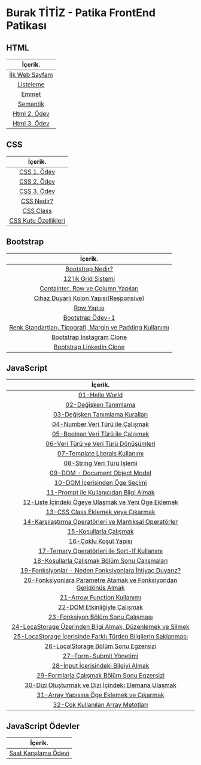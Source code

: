 # Burak TİTİZ - Patika FrontEnd Patikası

## HTML

|İçerik.
|:---------------:
| [İlk Web Sayfam](https://github.com/buraktitiz/Patika-FrontEnd/tree/main/html/ilkWebSayfam)
| [Listeleme](https://github.com/buraktitiz/Patika-FrontEnd/tree/main/html/Listeleme)
| [Emmet](https://github.com/buraktitiz/Patika-FrontEnd/tree/main/html/Emmet)
| [Semantik](https://github.com/buraktitiz/Patika-FrontEnd/blob/main/html/Semantik/semantiketiket.html)
| [Html 2. Ödev](https://github.com/buraktitiz/Patika-FrontEnd/tree/main/html/HtmlIk%C4%B1nc%C4%B1Odev)
| [Html 3. Ödev](https://github.com/buraktitiz/Patika-FrontEnd/tree/main/html/htmlucuncuodev)

## CSS

|İçerik.
|:---------------:
| [CSS 1. Ödev](https://github.com/buraktitiz/Patika-FrontEnd/tree/main/css/cssOdev1/)
| [CSS 2. Ödev](https://github.com/buraktitiz/Patika-FrontEnd/tree/main/css/cssOdev2)
| [CSS 3. Ödev](https://github.com/buraktitiz/Patika-FrontEnd/tree/main/css/cssOdev3)
| [CSS Nedir?](https://github.com/buraktitiz/Patika-FrontEnd/tree/main/css/cssNedir)
| [CSS Class](https://github.com/buraktitiz/Patika-FrontEnd/tree/main/css/cssclass)
| [CSS Kutu Özellikleri](https://github.com/buraktitiz/Patika-FrontEnd/tree/main/css/csskutuozellikleri)


## Bootstrap

|İçerik.
|:---------------:
| [Bootstrap Nedir?](https://github.com/buraktitiz/Patika-FrontEnd/tree/main/Bootstrap)
| [12'lik Grid Sistemi](https://github.com/buraktitiz/Patika-FrontEnd/blob/main/Bootstrap/12s_gridsystem.html)
| [Containter, Row ve Column Yapıları](https://github.com/buraktitiz/Patika-FrontEnd/blob/main/Bootstrap/containerRowCol.html)
| [Cihaz Duyarlı Kolon Yapısı(Responsive)](https://github.com/buraktitiz/Patika-FrontEnd/blob/main/Bootstrap/responsive.html)
| [Row Yapısı](https://github.com/buraktitiz/Patika-FrontEnd/blob/main/Bootstrap/row.html)
| [Bootstrap Ödev-1](https://github.com/buraktitiz/Patika-FrontEnd/tree/main/Bootstrap/Odev1)
| [Renk Standartları, Tipografi, Margin ve Padding Kullanımı](https://github.com/buraktitiz/Patika-FrontEnd/tree/main/Bootstrap/ColorStandards)
| [Bootstrap Instagram Clone](https://github.com/buraktitiz/Patika-FrontEnd/tree/main/Bootstrap/Instagram%20Clone)
| [Bootstrap LinkedIn Clone](https://github.com/buraktitiz/Patika-FrontEnd/tree/main/Bootstrap/LinkedIn%20Clone)


## JavaScript

|İçerik.
|:---------------:
|[01-Hello World](https://github.com/buraktitiz/Patika-FrontEnd/blob/main/Javascript/js/01-hello-world.js)
|[02-Değişken Tanımlama](https://github.com/buraktitiz/Patika-FrontEnd/blob/main/Javascript/js/02-degisken-tanimlama.js)
|[03-Değişken Tanımlama Kuralları](https://github.com/buraktitiz/Patika-FrontEnd/blob/main/Javascript/js/03-degisken-tanimlama-kurallari.js)
|[04-Number Veri Türü ile Çalışmak](https://github.com/buraktitiz/Patika-FrontEnd/blob/main/Javascript/js/04-number-veri-ruru-ile-calismak.js)
|[05-Boolean Veri Türü ile Çalışmak](https://github.com/buraktitiz/Patika-FrontEnd/blob/main/Javascript/js/05-boolean-veri-turu-ile-calismak.js)
|[06-Veri Türü ve Veri Türü Dönüşümleri](https://github.com/buraktitiz/Patika-FrontEnd/blob/main/Javascript/js/06-veri-turu-ve-veri-turu-donusumleri.js)
|[07-Template Literals Kullanımı](https://github.com/buraktitiz/Patika-FrontEnd/blob/main/Javascript/js/07-template-literals-kullanimi.js)
|[08-String Veri Türü İşlemi](https://github.com/buraktitiz/Patika-FrontEnd/blob/main/Javascript/js/08-string-veri-turu-islemi.js)
|[09-DOM - Document Object Model](https://github.com/buraktitiz/Patika-FrontEnd/blob/main/Javascript/js/09-document-object-model.js)
|[10-DOM İçerisinden Öge Seçimi](https://github.com/buraktitiz/Patika-FrontEnd/blob/main/Javascript/js/10-dom-icerisinden-oge-secimi.js)
|[11-Prompt ile Kullanıcıdan Bilgi Almak](https://github.com/buraktitiz/Patika-FrontEnd/blob/main/Javascript/js/11-prompt-ile-kullanicidan-bilgi-almak.js)
|[12-Liste İçindeki Ögeye Ulaşmak ve Yeni Öge Eklemek](https://github.com/buraktitiz/Patika-FrontEnd/blob/main/Javascript/js/12-liste-icindeki-ogeye-ulasmak-veya-yeni-oge-eklemek.js)
|[13-CSS Class Eklemek veya Çıkarmak](https://github.com/buraktitiz/Patika-FrontEnd/blob/main/Javascript/js/13-css-class-eklemek-veya-cikarmak.js)
|[14-Karşılaştırma Operatörleri ve Mantıksal Operatörler](https://github.com/buraktitiz/Patika-FrontEnd/blob/main/Javascript/js/14-karsilastirma-operatorleri-ve-mantiksal-operatorler.js)
|[15-Koşullarla Çalışmak](https://github.com/buraktitiz/Patika-FrontEnd/blob/main/Javascript/js/15-kosullarla-calismak.js)
|[16-Çoklu Koşul Yapısı](https://github.com/buraktitiz/Patika-FrontEnd/blob/main/Javascript/js/16-coklu-kosul-yapisi.js)
|[17-Ternary Operatörleri ile Sort-If Kullanımı](https://github.com/buraktitiz/Patika-FrontEnd/blob/main/Javascript/js/17-ternary-operatorleri-ile-sort-if-kullanimi.js)
|[18-Koşullarla Çalışmak Bölüm Sonu Çalışmaları](https://github.com/buraktitiz/Patika-FrontEnd/blob/main/Javascript/js/18-kosullarla-calismak-bolum-sonu-egzersizi.js)
|[19-Fonksiyonlar - Neden Fonksiyonlara İhtiyaç Duyarız?](https://github.com/buraktitiz/Patika-FrontEnd/blob/main/Javascript/js/19-fonksiyonlar-neden-fonksiyonlara-ihtiyac-duyariz-ve-ilk-fonksiyonumuz.js)
|[20-Fonksiyonlara Parametre Atamak ve Fonksiyondan Geridönüş Almak](https://github.com/buraktitiz/Patika-FrontEnd/blob/main/Javascript/js/20-fonksiyonlara-parametre-atamak-ve-fonksiyondan-geridonus-almak.js)
|[21-Arrow Function Kullanımı](https://github.com/buraktitiz/Patika-FrontEnd/blob/main/Javascript/js/21-arrow-function-kullanimi.js)
|[22-DOM Etkinliğiyle Çalışmak](https://github.com/buraktitiz/Patika-FrontEnd/blob/main/Javascript/js/22-dom-etkinlikleriyle-calismak.js)
|[23-Fonksiyon Bölüm Sonu Çalışması](https://github.com/buraktitiz/Patika-FrontEnd/blob/main/Javascript/js/23-fonksiyon-bolum-sonu-calismasi.js)
|[24-LocaStorage Üzerinden Bilgi Almak, Düzenlemek ve Silmek](https://github.com/buraktitiz/Patika-FrontEnd/blob/main/Javascript/js/24-localStorage-uzerinden-bilgi-almak-duzenlemek-ve-silmek.js)
|[25-LocaStorage İçerisinde Farklı Türden Bilgilerin Saklanması](https://github.com/buraktitiz/Patika-FrontEnd/blob/main/Javascript/js/25-localStorage-icerisinde-farkli-turden-bilgilerin-saklanmas%C4%B1.js)
|[26-LocalStorage Bölüm Sonu Egzersizi](https://github.com/buraktitiz/Patika-FrontEnd/blob/main/Javascript/js/26-locaStorage-bolum-sonu-egzersizi.js)
|[27-Form-Submit Yönetimi](https://github.com/buraktitiz/Patika-FrontEnd/blob/main/Javascript/js/27-form-submit-yonetimi.js)
|[28-İnput İçerisindeki Bilgiyi Almak](https://github.com/buraktitiz/Patika-FrontEnd/blob/main/Javascript/js/28-input-icerisindeki-veriyi-almak.js)
|[29-Formlarla Çalışmak Bölüm Sonu Egzersizi](https://github.com/buraktitiz/Patika-FrontEnd/blob/main/Javascript/js/29-formlarla-calismak-bolum-sonu-egzersizi.js)
|[30-Dizi Oluşturmak ve Dizi İçindeki Elemana Ulaşmak](https://github.com/buraktitiz/Patika-FrontEnd/blob/main/Javascript/js/30-dizi-olusturmak-ve-dizi-icindeki-elemana-ulasmak.js)
|[31-Array Yapısına Öge Eklemek ve Çıkarmak](https://github.com/buraktitiz/Patika-FrontEnd/blob/main/Javascript/js/31-array-yapisina-oge-eklemek-ve-cikarmak.js)
|[32-Çok Kullanılan Array Metotları](https://github.com/buraktitiz/Patika-FrontEnd/blob/main/Javascript/js/32-cok-kullanilan-array-dizi-metotlari.js)


## JavaScript Ödevler

|İçerik.
|:---------------:
|[Saat Karşılama Ödevi](https://github.com/buraktitiz/Patika-FrontEnd/tree/main/Javascript/odevler/odev1)

